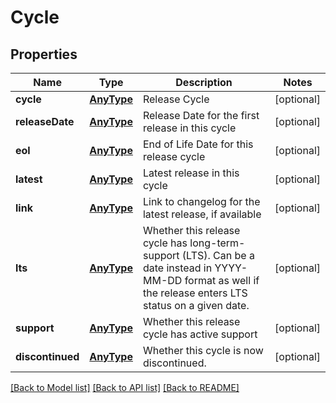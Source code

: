 # Cycle

## Properties
Name | Type | Description | Notes
------------ | ------------- | ------------- | -------------
**cycle** | [**AnyType**](.md) | Release Cycle | [optional] 
**releaseDate** | [**AnyType**](.md) | Release Date for the first release in this cycle | [optional] 
**eol** | [**AnyType**](.md) | End of Life Date for this release cycle | [optional] 
**latest** | [**AnyType**](.md) | Latest release in this cycle | [optional] 
**link** | [**AnyType**](.md) | Link to changelog for the latest release, if available | [optional] 
**lts** | [**AnyType**](.md) | Whether this release cycle has long-term-support (LTS). Can be a date instead in YYYY-MM-DD format as well if the release enters LTS status on a given date. | [optional] 
**support** | [**AnyType**](.md) | Whether this release cycle has active support | [optional] 
**discontinued** | [**AnyType**](.md) | Whether this cycle is now discontinued. | [optional] 

[[Back to Model list]](../README.md#documentation-for-models) [[Back to API list]](../README.md#documentation-for-api-endpoints) [[Back to README]](../README.md)


